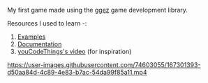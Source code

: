 My first game made using the [ggez](https://github.com/ggez/ggez) game development library.

Resources I used to learn -:
1. [Examples](https://github.com/ggez/ggez/tree/master/examples)
2. [Documentation](https://docs.rs/ggez)
3. [youCodeThings's video](https://www.youtube.com/watch?v=cPF41tl3-3c) (for inspiration)

https://user-images.githubusercontent.com/74603055/167301393-d50aa84d-4c89-4e83-b7ac-54da99f85a11.mp4


